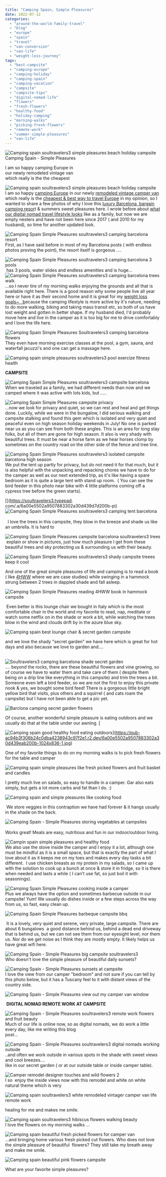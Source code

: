 ```yaml
---
title: "Camping Spain, Simple Pleasures"
date: 2022-07-12
categories: 
  - "around-the-world-family-travel"
  - "blog"
  - "europe"
  - "spain"
  - "travel"
  - "van-conversion"
  - "van-life"
  - "weight-loss-journey"
tags: 
  - "best-campsite"
  - "camping-europe"
  - "camping-holiday"
  - "camping-spain"
  - "camping-vacation"
  - "campsite"
  - "campsite-tips"
  - "digital-nomad-life"
  - "flowers"
  - "fresh-flowers"
  - "healthy-food"
  - "holiday-camping"
  - "morning-walks"
  - "picking-fresh-flowers"
  - "remote-work"
  - "summer-simple-pleasures"
  - "van-life"
---
```


![Camping  spain soultravelers3 simple pleasures beach holiday campsite](https://pub-ac94b3f306b24c0dba4238943c97f2e1.r2.dev/6a00e5502a9507883302a308d69e54200c.jpg)Camping Spain - Simple Pleasures

I am so happy camping Europe in  
our newly remodeled vintage van  
which really is the the cheapest

<!--more-->

[](https://pub-ac94b3f306b24c0dba4238943c97f2e1.r2.dev/6a00e5502a9507883302a2eecc8e23200d-768x576-1.jpg)![Camping  spain soultravelers3 simple pleasures beach holiday campsite](https://pub-ac94b3f306b24c0dba4238943c97f2e1.r2.dev/6a00e5502a9507883302a2eecca3b0200d.jpg)  
I am so happy [camping Europe](http://soultravelers3new.local/2012/10/camping-europe-with-kids.html) in our newly [remodeled vintage camper van](http://soultravelers3new.local/2022/06/tiny-house-on-wheels-vintage-rv-remodel-.html#more) which really is the [cheapest & best way to travel Europe](http://soultravelers3new.local/2022/07/cheapest-way-to-travel-europe-budget-travel-must-read.html#more) in my opinion, so I wanted to share a few photos of why I love this [luxury Barcelona  bargain camping resor](http://soultravelers3new.local/2022/05/cheap-furnished-rentals-in-barcelona-beach-resort.html#more)t & summers sweet pleasures here. I wrote before about [what our digital nomad travel lifestyle looks](http://soultravelers3new.local/2011/07/what-our-nomadic-travel-lifestyle-looks-like-family-fun.html) like as a family, but now we are empty nesters and have not been here since 2017 ( and 2010 for my husband), so time for another updated look.   
  
![Camping Spain  Simple Pleasures soultravelers3 camping barcelona resort ](https://pub-ac94b3f306b24c0dba4238943c97f2e1.r2.dev/6a00e5502a9507883302a308d62865200c.jpg)  
First, as I have said before in most of my Barcelona posts ( with endless photos proving the point), the resort itself is gorgeous ....  
  
![Camping Spain  Simple Pleasures soultravelers3 camping barcelona 3 pools](https://pub-ac94b3f306b24c0dba4238943c97f2e1.r2.dev/6a00e5502a9507883302a308d628a9200c.jpg)  
 has 3 pools, water slides and endless amenities and is huge...  
![Camping Spain  Simple Pleasures soultravelers3 camping barcelona trees walk ](https://pub-ac94b3f306b24c0dba4238943c97f2e1.r2.dev/6a00e5502a9507883302a30d438dc1200b.jpg)  
...so I never tire of my morning walks enjoying the grounds and all that is available right here. There is a good reason why some people live all year here or have it as their second home and it is great for my [weight loss goals~   b](http://soultravelers3new.local/2022/06/my-weight-journey-down-135lbs-612-kilos.html#more)ecause the camping lifestyle is more active by it's nature, needing to do more walking, biking and taking mass transit etc, so both of us have lost weight and gotten in better shape. If my husband died, I'd probably move here and live in the camper as it is too big for me to drive comfortably and I love the life here.   
  
![Camping Spain  Simple Pleasures Soultravelers3 camping barcelona flowers](https://pub-ac94b3f306b24c0dba4238943c97f2e1.r2.dev/6a00e5502a9507883302a30d4399ef200b-scaled-1.jpg)  
They even have morning exercise classes at the pool, a gym, sauna, and waterfall jacuzzi's and one can get a massage here.   
  
![Camping spain simple pleasures soultravelers3 pool exercize fitness health ](https://pub-ac94b3f306b24c0dba4238943c97f2e1.r2.dev/6a00e5502a9507883302a2eecc30a3200d.jpg)  
  
  
**CAMPSITE**  
  
![Camping Spain  Simple Pleasures soultravelers3 campsite barcelona ](https://pub-ac94b3f306b24c0dba4238943c97f2e1.r2.dev/6a00e5502a9507883302a2eecc3d4f200d.jpg)  
When we traveled as a family, we had different needs than now and we camped where it was active with lots kids, but .....  
  
  
![Camping Spain  Simple Pleasures campsite privacy ](https://pub-ac94b3f306b24c0dba4238943c97f2e1.r2.dev/6a00e5502a9507883302a308d63720200c.jpg)  
...now we look for privacy and quiet, so we can rest and heal and get things done. Luckily, while we were in the bungalow, I did serious walking and campsite stalking and found this gem which is isolated and very quiet and peaceful even on high season holiday weekends in July! No one is parked near us as you can see from both these angles. This is an area for long stay folks, but all of them are gone for high season. It also is very shady with beautiful trees. It must be near a horse farm as we hear horses clomp by sometimes on the country road on the other side of the fence and tree line.   
  
![Camping Spain  Simple Pleasures soultravelers3 isolated campsite barcelona high season](https://pub-ac94b3f306b24c0dba4238943c97f2e1.r2.dev/6a00e5502a9507883302a308d6373d200c.jpg)  
We put the tent up partly for privacy, but do not need it for that much, but it is also helpful with the unpacking and repacking chores we have to do for the camper as well as our next extended trip, as it's like having a spare bedroom as it is quite a large tent with stand up room.  ( You can see the bird feeder in this photo near bike with 4 little platforms coming off a cypress tree before the green starts).   
  
[](https://soultravelers3.typepad.
com/.a/6a00e5502a9507883302a30d439d7d200b-pi)![Camping Spain  Simple Pleasures soultravelers3 camping tent barcelona ](https://pub-ac94b3f306b24c0dba4238943c97f2e1.r2.dev/6a00e5502a9507883302a308d63856200c-scaled-1.jpg)  
[  
](https://pub-ac94b3f306b24c0dba4238943c97f2e1.r2.dev/6a00e5502a9507883302a30d4ea748200b-1024x576-1.jpg)  I love the trees in this campsite, they blow in the breeze and shade us like an umbrella. It is hard to   
  
![Camping Spain  Simple Pleasures campsite barcelona soultravelers3 trees](https://pub-ac94b3f306b24c0dba4238943c97f2e1.r2.dev/6a00e5502a9507883302a30d439dd9200b-scaled.jpg)  
 explain or show in pictures, just how much pleasure I get from these beautiful trees and sky protecting us & surrounding us with their beauty. 

![Camping Spain  Simple Pleasures soultravelers3 shady campsite treees keep it cool](https://pub-ac94b3f306b24c0dba4238943c97f2e1.r2.dev/6a00e5502a9507883302a30d43ec6b200b.jpg)  
  
And one of the great simple pleasures of life and camping is to read a book ( like [4HWW](http://soultravelers3new.local/2010/03/the-4hour-workweek-review-by-world-traveling-family-rich-global-digital-lifestyle-design.html) where we are case studies) while swinging in a hammock strung between 2 trees in dappled shade and fall asleep.   
  
![Camping Spain  Simple Pleasures reading 4HWW book in hammock campsite ](https://pub-ac94b3f306b24c0dba4238943c97f2e1.r2.dev/6a00e5502a9507883302a30d439e41200b.jpg)  
  
 Even better is this lounge chair we bought in Italy which is the most comfortable chair in the world and my favorite to read, nap, meditate or watch some netflix on in the shade or work a bit, while watching the trees blow in the wind and clouds drift by in the azure blue sky.   
  
![Camping spain best lounge chair & secret garden campsite ](https://pub-ac94b3f306b24c0dba4238943c97f2e1.r2.dev/6a00e5502a9507883302a2eecc4095200d.jpg)  
  
and we love the shady "secret garden" we have here which is great for hot days and also because we love to garden and....

[](https://pub-ac94b3f306b24c0dba4238943c97f2e1.r2.dev/6a00e5502a9507883302a2eecc8e23200d-768x576-1.jpg)  
![Soultravelers3 camping barcelona shade secret garden ](https://pub-ac94b3f306b24c0dba4238943c97f2e1.r2.dev/6a00e5502a9507883302a2eecc41b0200d.jpg)  
.... beyond the rocks, there are these beautiful flowers and vine growing, so of course we have to water them and take care of them ( despite them being on a drip line like everything in this campsite) and trim the trees a bit. Someone even left a bird feeder, so we are not the first to enjoy this private nook & yes, we bought some bird feed! There is a gorgeous little bright yellow bird that visits, plus others and a squirrel ( and cats roam the campsite) but I have not been able to get a pic yet.   
  
![Barclona camping secret garden flowers ](https://pub-ac94b3f306b24c0dba4238943c97f2e1.r2.dev/6a00e5502a9507883302a308d63b12200c.jpg)  
  
Of course, another wonderful simple pleasure is eating outdoors and we usually do that at the table under our awning. [  
  
![Camping spain good healthy food eating outdoors](https://pub-ac94b3f306b24c0dba4238943c97f2e1.r2.dev/6a00e5502a9507883302a30d439eab200b-1024x836-1.jpg "Camping spain good healthy food eating outdoors")](https://pub-ac94b3f306b24c0dba4238943c97f2e1.r2.dev/6a00e5502a9507883302a30d439eab200b-1024x836-1.jpg)  
  
One of my favorite things to do on my morning walks is to pick fresh flowers for the table and camper  
  
![Camping spain simple pleasures like fresh picked flowers and fruit basket and candles ](https://pub-ac94b3f306b24c0dba4238943c97f2e1.r2.dev/6a00e5502a9507883302a2eecc4304200d-scaled.jpg)  
  

I pretty much live on salads, so easy to handle in a camper. Gar also eats simply, but gets a lot more carbs and fat than I do. :)

  
  
![Camping spain and simple pleasures like cooking food](https://pub-ac94b3f306b24c0dba4238943c97f2e1.r2.dev/6a00e5502a9507883302a30d43a14f200b.jpg)  
  
 We store veggies in this contraption we have had forever & it hangs usually in the shade on the back.  
  
![Camping Spain - Simple Pleasures storing vegetables at campsites ](https://pub-ac94b3f306b24c0dba4238943c97f2e1.r2.dev/6a00e5502a9507883302a2eecc9c0b200d.jpg)  
[  
](https://pub-ac94b3f306b24c0dba4238943c97f2e1.r2.dev/6a00e5502a9507883302a30d4ea748200b-1024x576-1.jpg)Works great! Meals are easy, nutritious and fun in our indoor/outdoor living.  
  
  
![Campin spain simple pleasures and healthy food](https://pub-ac94b3f306b24c0dba4238943c97f2e1.r2.dev/6a00e5502a9507883302a2eecc438b200d-scaled-1.jpg)  
We also use the stove inside the camper and I enjoy it a lot, although one must be mindful as it is a small space, but that is exactly the part of what I love about it as it keeps me on my toes and makes every day tasks a bit different.  I use chicken breasts as my protein in my salads, so I came up with the solution to cook up a bunch at once & store it in fridge, so it is there when needed and lasts a while ( I can't use fat, so just boil it with seasonings). 

![Camping Spain  Simple Pleasures cooking inside a camper](https://pub-ac94b3f306b24c0dba4238943c97f2e1.r2.dev/6a00e5502a9507883302a2eecc8e23200d.jpg)  
Plus we always have the option and sometimes barbecue outside in our campsite! Yum! We usually do dishes inside or a few steps across the way from us, so fast, easy clean up.   
  
![Camping Spain  Simple Pleasures barbeque campsite bbq](https://pub-ac94b3f306b24c0dba4238943c97f2e1.r2.dev/6a00e5502a9507883302a2eecc8e2d200d-scaled.jpg)  
  
 It is a lovely, very quiet and serene, very private, large campsite. There are about 6 bungalows  a good distance behind us, behind a dead end driveway that is behind us, but we can not see them from our eyesight level, nor them us. Nor do we get noise as I think they are mostly empty. It likely helps us have great wifi here.   
  
![Camping Spain - Simple Pleasures big campsite soultravelers3](https://pub-ac94b3f306b24c0dba4238943c97f2e1.r2.dev/6a00e5502a9507883302a308d69680200c-scaled-1.jpg)  
Who doesn't love the simple pleasure of beautiful daily sunsets?   
  
![Camping Spain - Simple Pleasures sunsets at campsite](https://pub-ac94b3f306b24c0dba4238943c97f2e1.r2.dev/6a00e5502a9507883302a2eecc9cb8200d.jpg)  
I love the view from our camper "bedroom" and not sure if you can tell by this photo below, but it has a Tuscany feel to it with distant views of the country side.   
  
![Camping Spain - Simple Pleasures view out my camper van window](https://pub-ac94b3f306b24c0dba4238943c97f2e1.r2.dev/6a00e5502a9507883302a308d6972a200c.jpg)  
  
 **DIGITAL NOMAD REMOTE WORK AT CAMPSITE**  
  
![Camping Spain - Simple Pleasures soultravelers3 remote work flowers and fruit beauty](https://pub-ac94b3f306b24c0dba4238943c97f2e1.r2.dev/6a00e5502a9507883302a2eecc9e8c200d.jpg)  
Much of our life is online now, so as digital nomads, we do work a little every day, like me writing this blog  
post...  
  
  
![Camping Spain - Simple Pleasures soultravelers3 digital nomads working outside ](https://pub-ac94b3f306b24c0dba4238943c97f2e1.r2.dev/6a00e5502a9507883302a308d697ee200c.jpg)  
..and often we work outside in various spots in the shade with sweet views and cool breezes....  
like in our secret garden ( or at our outside table or inside camper table).   
  
![Camper remodel designer touches and wild flowers 2](https://pub-ac94b3f306b24c0dba4238943c97f2e1.r2.dev/6a00e5502a9507883302a308d6995b200c.jpg)  
I so  enjoy the inside views now with this remodel and white on white natural theme which is very   
  
[](https://pub-ac94b3f306b24c0dba4238943c97f2e1.r2.dev/6a00e5502a9507883302a30d4ea748200b-1024x576-1.jpg)[](https://pub-ac94b3f306b24c0dba4238943c97f2e1.r2.dev/6a00e5502a9507883302a308d628a9200c-1536x1160-1.jpg)![Camping spain soultravelers3 white remodeled vintager camper van life remote work](https://pub-ac94b3f306b24c0dba4238943c97f2e1.r2.dev/6a00e5502a9507883302a2eecc9f27200d-scaled.jpg)  
  
healing for me and makes me smile.   
  
![Camping spain soultravelers3 hibiscus flowers walking beauty ](https://pub-ac94b3f306b24c0dba4238943c97f2e1.r2.dev/6a00e5502a9507883302a30d43fd4c200b.jpg)  
I love the flowers on my morning walks ...  
  
![Camping spain beautiful fresh picked flowers for camper van](https://pub-ac94b3f306b24c0dba4238943c97f2e1.r2.dev/6a00e5502a9507883302a308d699c3200c-scaled-1.jpg)  
...and bringing home various fresh picked cut flowers. Who does not love the simple pleasure of beautiful  flowers? They still take my breath away and make me smile.   
  
![Camping spain beautiful pink flowers campsite](https://pub-ac94b3f306b24c0dba4238943c97f2e1.r2.dev/6a00e5502a9507883302a308d699cf200c.jpg)  
  
What are your favorite simple pleasures?
